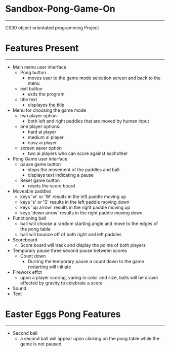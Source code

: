 # Sandbox-Pong-Game-On
---
CS30 object orientated programming Project

# Features Present
---
 - Main menu user interface
   - Pong button
     - moves user to the game mode selection screen and back to the menu
   - exit button
     - exits the program
   - title text
     - displayes the title
 - Menu for choosing the game mode
   - two player option:
     - both left and right paddles that are moved by human input
   - one player options:
     - hard ai player
     - medium ai player
     - easy ai player
   - screen saver option
     - two ai players who can score against eachother
 - Pong Game user interface
   - pause game button
     - stops the movement of the paddles and ball
     - displays text indicating a pause
   - Reset game button
     - resets the score board
 - Moveable paddles
   - keys 'w' or 'W' results in the left paddle moving up
   - keys 's' or 'S' results in the left paddle moving down
   - keys 'up arrow' results in the right paddle moving up
   - keys 'down arrow' results in the right paddle moving down
 - Functioning ball
   - ball will choose a random starting angle and move to the edges of the pong table
   - ball will bounce off of both right and left paddles
 - Scoreboard
   - Score board will track and display the points of both players
 - Temporary pause three second pause between scores
   - Count down
     - Durring the temporary pause a count down to the game restarting will initiate
 - Firework effct
   - upon a player scoring, varing in color and size, balls will be drawn effected by gravity to celebrate a score
 - Sound
 - Text
# Easter Eggs Pong Features
 ---
 - Second ball
   - a second ball will appear upon clicking on the pong table while the game is not paused
